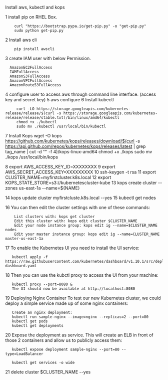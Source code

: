 Install aws, kubectl and kops

   1  install pip on RHEL Box.

        curl "https://bootstrap.pypa.io/get-pip.py" -o "get-pip.py"
        sudo python get-pip.py 
   
   2 Install aws cli  
        
        pip install awscli 
   
   3  create IAM user with below Permission.
   
      AmazonEC2FullAccess
      IAMFullAccess
      AmazonS3FullAccess
      AmazonVPCFullAccess
      AmazonRoute53FullAccess

   4  configure user to access aws through command line interface. (access key and secret key)
   5  aws configure
   6  Install kubectl

 
         curl -LO https://storage.googleapis.com/kubernetes-release/release/$(curl -s https://storage.googleapis.com/kubernetes-release/release/stable.txt)/bin/linux/amd64/kubectl
         chmod +x ./kubectl
         sudo mv ./kubectl /usr/local/bin/kubectl

   7  Install Kops 
         wget -O kops https://github.com/kubernetes/kops/releases/download/$(curl -s https://api.github.com/repos/kubernetes/kops/releases/latest | grep tag_name | cut -d ‘“’ -f 4)/kops-linux-amd64
         chmod +x ./kops
         sudo mv ./kops /usr/local/bin/kops

  8  export AWS_ACCESS_KEY_ID=XXXXXXXX
  9  export AWS_SECRET_ACCESS_KEY=XXXXXXXXX
  10  ssh-keygen -t rsa
  11  export CLUSTER_NAME=myfirstcluster.k8s.local
  12  export KOPS_STATE_STORE=s3://kubernetescluster-kube
  13  kops create cluster --zones us-east-1a --name=${NAME}

  14  kops update cluster myfirstcluste.k8s.local --yes
  15  kubectl get nodes



  16  You can then edit the cluster settings with one of these commands:


        List clusters with: kops get cluster
        Edit this cluster with: kops edit cluster $CLUSTER_NAME
        Edit your node instance group: kops edit ig --name=$CLUSTER_NAME nodes
        Edit your master instance group: kops edit ig --name=CLUSTER_NAME master-us-east-1a

  17  To enable the Kubernetes UI you need to install the UI service:
  
       kubectl apply -f https://raw.githubusercontent.com/kubernetes/dashboard/v1.10.1/src/deploy/recommended/kubernetes-dashboard.yaml
 
  18  Then you can use the kubctl proxy to access the UI from your machine:
 
       kubectl proxy --port=8080 &
       The UI should now be available at http://localhost:8080



  19  Deploying Nginx Container To test our new Kubernetes cluster, we could deploy a simple service made up of some nginx containers:

       Create an nginx deployment:
       kubectl run sample-nginx --image=nginx --replicas=2 --port=80
       kubectl get pods
       kubectl get deployments

  20  Expose the deployment as service. This will create an ELB in front of those 2 containers and allow us to publicly access them:

       kubectl expose deployment sample-nginx --port=80 --type=LoadBalancer
      
       kubectl get services -o wide

  21  delete cluster $CLUSTER_NAME --yes 
